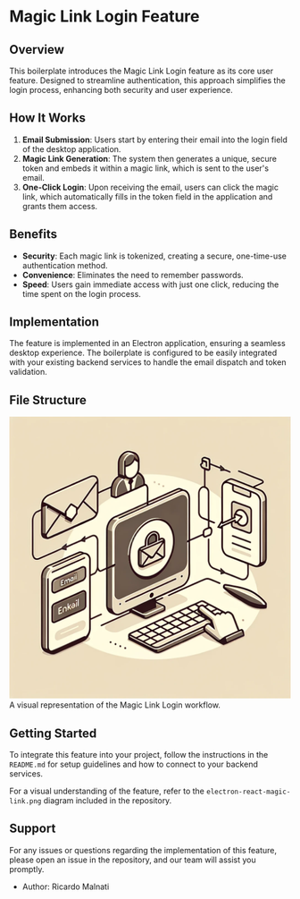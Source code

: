 # Magic Link Login Feature

## Overview

This boilerplate introduces the Magic Link Login feature as its core user feature. Designed to streamline authentication, this approach simplifies the login process, enhancing both security and user experience.

## How It Works

1. **Email Submission**: Users start by entering their email into the login field of the desktop application.
2. **Magic Link Generation**: The system then generates a unique, secure token and embeds it within a magic link, which is sent to the user's email.
3. **One-Click Login**: Upon receiving the email, users can click the magic link, which automatically fills in the token field in the application and grants them access.

## Benefits

- **Security**: Each magic link is tokenized, creating a secure, one-time-use authentication method.
- **Convenience**: Eliminates the need to remember passwords.
- **Speed**: Users gain immediate access with just one click, reducing the time spent on the login process.

## Implementation

The feature is implemented in an Electron application, ensuring a seamless desktop experience. The boilerplate is configured to be easily integrated with your existing backend services to handle the email dispatch and token validation.

## File Structure

![electron-react-magic-link.png](electron-react-magic-link.png)
    A visual representation of the Magic Link Login workflow.

## Getting Started

To integrate this feature into your project, follow the instructions in the `README.md` for setup guidelines and how to connect to your backend services.

For a visual understanding of the feature, refer to the `electron-react-magic-link.png` diagram included in the repository.

## Support

For any issues or questions regarding the implementation of this feature, please open an issue in the repository, and our team will assist you promptly.

  - Author: Ricardo Malnati